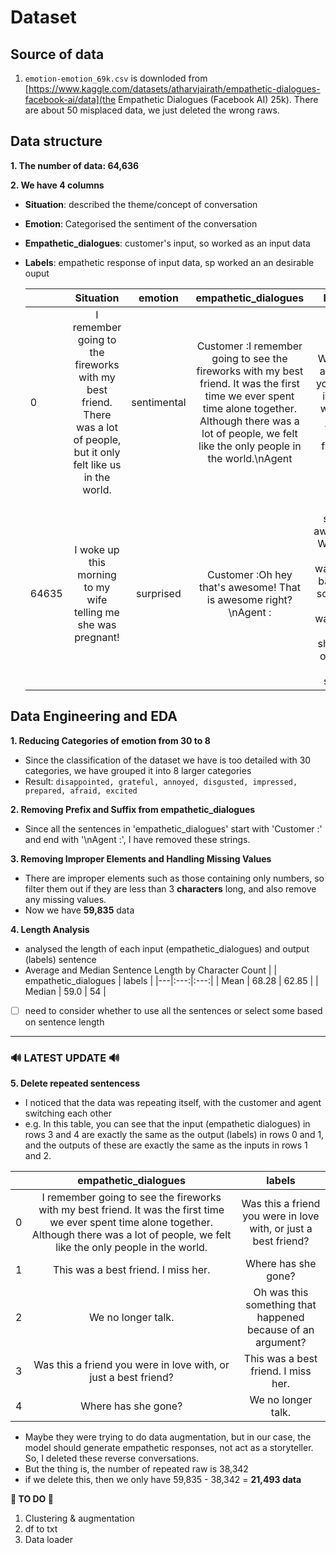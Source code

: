 # Dataset

## Source of data
1. `emotion-emotion_69k.csv` is downloded from [https://www.kaggle.com/datasets/atharvjairath/empathetic-dialogues-facebook-ai/data](the Empathetic Dialogues (Facebook AI) 25k). There are about 50 misplaced data, we just deleted the wrong raws.

## Data structure
**1. The number of data: 64,636**

**2. We have 4 columns**
   + **Situation**: described the theme/concept of conversation
   + **Emotion**: Categorised the sentiment of the conversation
   + **Empathetic_dialogues**: customer's input, so worked as an input data
   + **Labels**: empathetic response of input data, sp worked an an desirable ouput

        |  | Situation | emotion | empathetic_dialogues | labels |
        |---|:---:|:---:|:---:|:---:|
        | 0 | I remember going to the fireworks with my best friend. There was a lot of people, but it only felt like us in the world. | sentimental | Customer :I remember going to see the fireworks with my best friend. It was the first time we ever spent time alone together. Although there was a lot of people, we felt like the only people in the world.\nAgent  | Was this a friend you were in love with, or just a best friend? |
        | 64635 | I woke up this morning to my wife telling me she was pregnant! | surprised | Customer :Oh hey that's awesome! That is awesome right?\nAgent : | It is soooo awesome. We have been wanting a baby for so long. I can't wait, but I was shocked out of a dead sleep! |

## Data Engineering and EDA
**1. Reducing Categories of emotion from 30 to 8**
   + Since the classification of the dataset we have is too detailed with 30 categories, we have grouped it into 8 larger categories
   + Result: ```disappointed, grateful, annoyed, disgusted, impressed, prepared, afraid, excited```
  
**2. Removing Prefix and Suffix from empathetic_dialogues**
   + Since all the sentences in 'empathetic_dialogues' start with 'Customer :' and end with '\nAgent :', I have removed these strings.
  
**3. Removing Improper Elements and Handling Missing Values**
   + There are improper elements such as those containing only numbers, so filter them out if they are less than 3 **characters** long, and also remove any missing values.
   + Now we have **59,835** data
  
**4. Length Analysis**
   + analysed the length of each input (empathetic_dialogues) and output (labels) sentence
   + Average and Median Sentence Length by Character Count
        |  | empathetic_dialogues | labels |
        |---|:---:|:---:|
        | Mean | 68.28 | 62.85 |
        | Median | 59.0 | 54 |
  - [ ] need to consider whether to use all the sentences or select some based on sentence length
_____

### 🔊 LATEST UPDATE 🔊
**5. Delete repeated sentencess**
   + I noticed that the data was repeating itself, with the customer and agent switching each other
   + e.g. In this table, you can see that the input (empathetic dialogues) in rows 3 and 4 are exactly the same as the output (labels) in rows 0 and 1, and the outputs of these are exactly the same as the inputs in rows 1 and 2.
  
|  | **empathetic_dialogues** | **labels** |
|---|:---:|:---:|
| 0 | I remember going to see the fireworks with my best friend. It was the first time we ever spent time alone together. Although there was a lot of people, we felt like the only people in the world. | Was this a friend you were in love with, or just a best friend? |
| 1 | This was a best friend. I miss her.| Where has she gone? |
| 2 | We no longer talk. | Oh was this something that happened because of an argument? |
| 3 | Was this a friend you were in love with, or just a best friend? | This was a best friend. I miss her. |
| 4 | Where has she gone? | We no longer talk. |

   + Maybe they were trying to do data augmentation, but in our case, the model should generate empathetic responses, not act as a storyteller. So, I deleted these reverse conversations. 
   + But the thing is, the number of repeated raw is 38,342
   + if we delete this, then we only have 59,835 - 38,342 = **21,493 data**

**🔴 TO DO 🔴**
1. Clustering & augmentation
2. df to txt
3. Data loader
